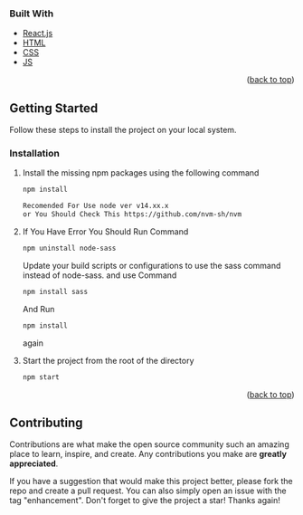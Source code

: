 
### Built With

- [React.js](https://reactjs.org/)
- [HTML](https://developer.mozilla.org/en-US/docs/Web/HTML)
- [CSS](https://developer.mozilla.org/en-US/docs/Web/CSS)
- [JS](https://developer.mozilla.org/en-US/docs/Web/JavaScript)

<p align="right">(<a href="#top">back to top</a>)</p>

<!-- GETTING STARTED -->

## Getting Started

Follow these steps to install the project on your local system.

### Installation

1. Install the missing npm packages using the following command
   ```sh
   npm install

   Recomended For Use node ver v14.xx.x
   or You Should Check This https://github.com/nvm-sh/nvm
   ```

2. If You Have Error You Should Run Command
   ```sh
   npm uninstall node-sass
   ```
   Update your build scripts or configurations to use the sass command instead of node-sass.
   and use Command
   ```sh
   npm install sass
   ```
    And Run 
    ```sh
    npm install

    ```
    again


3. Start the project from the root of the directory
   ```sh
   npm start
   ```

<p align="right">(<a href="#top">back to top</a>)</p>


## Contributing

Contributions are what make the open source community such an amazing place to learn, inspire, and create. Any contributions you make are **greatly appreciated**.

If you have a suggestion that would make this project better, please fork the repo and create a pull request. You can also simply open an issue with the tag "enhancement".
Don't forget to give the project a star! Thanks again!